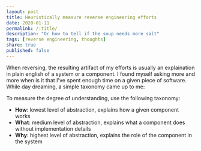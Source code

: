 ```yaml
---
layout: post
title: Heuristically measure reverse engineering efforts
date: 2020-01-11
permalink: /:title/
description: "Or how to tell if the soup needs more salt"
tags: [reverse engineering, thoughts]
share: true
published: false
---
```


When reversing, the resulting artifact of my efforts is usually an explaination in plain english of a system or a component.
I found myself asking more and more when is it that I've spent enough time on a given piece of software.
While day dreaming, a simple taxonomy came up to me:

To measure the degree of understanding, use the following taxonomy:

- **How**: lowest level of abstraction, explains how a given component works
- **What**: medium level of abstraction, explains what a component does without implementation details
- **Why**: highest level of abstraction, explains the role of the component in the system
